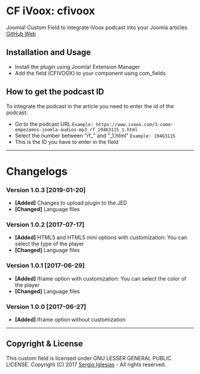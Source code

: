 # CF iVoox: cfivoox
Joomla! Custom Field to integrate iVoox podcast into your Joomla articles
[GitHub Web](https://sergiois.github.io/cfivoox.html "CF iVoox")

## Installation and Usage
* Install the plugin using Joomla! Extension Manager
* Add the field (CFIVOOX) to your component using com_fields

## How to get the podcast ID
To integrate the podcast in the article you need to enter the id of the podcast:
* Go to the podcast URL
`Example: https://www.ivoox.com/3-como-empezamos-joomla-audios-mp3_rf_19463115_1.html`
* Select the number between "rf_" and "_1.html"
`Example: 19463115`
* This is the ID you have to enter in the field

* * *

# Changelogs

### Version 1.0.3 [2019-01-20]
* **[Added]** Changes to upload plugin to the JED
* **[Changed]** Language files

### Version 1.0.2 [2017-07-17]
* **[Added]** HTML5 and HTML5 mini options with customization: You can select the type of the player
* **[Changed]** Language files

### Version 1.0.1 [2017-06-29]
* **[Added]** Iframe option with customization: You can select the color of the player
* **[Changed]** Language files

### Version 1.0.0 [2017-06-27]
* **[Added]** Iframe option without customization

* * *

## Copyright & License
This custom field is licensed under GNU LESSER GENERAL PUBLIC LICENSE.
Copyright (C) 2017 [Sergio Iglesias](https://sergioiglesias.net) - All rights reserved.